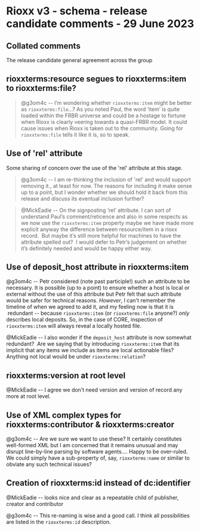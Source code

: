 # Rioxx v3 - schema - release candidate comments - 29 June 2023

## Collated comments

The release candidate general agreement across the group

## rioxxterms:resource segues to rioxxterms:item to rioxxterms:file?

> @g3om4c -- I’m wondering whether `rioxxterms:item` might be better as `rioxxterms:file`…? As you noted Paul, the word ‘item’ is quite loaded within the FRBR universe and could be a hostage to fortune when Rioxx is clearly veering towards a quasi-FRBR model. It could cause issues when Rioxx is taken out to the community. Going for `rioxxterms:file` tells it like it is, so to speak.

## Use of 'rel' attribute
Some sharing of concern over the use of the 'rel' attribute at this stage.

> @g3om4c -- I am re-thinking the inclusion of 'rel' and would support removing it., at least for now. The reasons for including it make sense up to a point, but I wonder whether we should hold it back from this release and discuss its eventual inclusion further?

> @MickEadie -- On the signposting ‘rel’ attribute. I can sort of understand Paul’s comment/reticence and also in some respects as we now use the `rioxxterms:item` property maybe we have made more explicit anyway the difference between resource/item in a rioxx record.  But maybe it’s still more helpful for machines to have the attribute spelled out?  I would defer to Petr’s judgement on whether it’s definitely needed and would be happy either way.

## Use of deposit_host attribute in rioxxterms:item

@g3om4c -- Petr considered (note past participle!) such an attribute to be necessary. It is possible (up to a point) to ensure whether a host is local or external without the use of this attribute but Petr felt that such attribute would be safer for technical reasons. *However*, I can't remember the timeline of when we agreed to add it, and my feeling now is that it is  redundant -- because `rioxxterms:item` (or `rioxxterms:file` anyone?) *only* describes local deposits. So, in the case of CORE, inspection of `rioxxterms:item` will always reveal a locally hosted file.

@MickEadie -- I also wonder if the `deposit_host` attribute is now somewhat redundant?  Are we saying that by introducing `rioxxterms:item` that its implicit that any items we include as items are local actionable files?  Anything not local would be under `rioxxterms:relation`?

## rioxxterms:version at root level

@MickEadie -- I agree we don’t need version and version of record any more at root level.

## Use of XML complex types for rioxxterms:contributor & rioxxterms:creator

@g3om4c -- Are we sure we want to use these? It certainly constitutes well-formed XML but I am concerned that it remains unusual and may disrupt line-by-line parsing by software agents.... Happy to be over-ruled. We could simply have a sub-property of, say, `rioxxterms:name` or similar to obviate any such technical issues?

## Creation of rioxxterms:id instead of dc:identifier

@MickEadie -- looks nice and clear as a repeatable child of publisher, creator and contributor

@g3om4c -- This re-naming is wise and a good call. I think all possibilities are listed in the `rioxxterms:id` description.